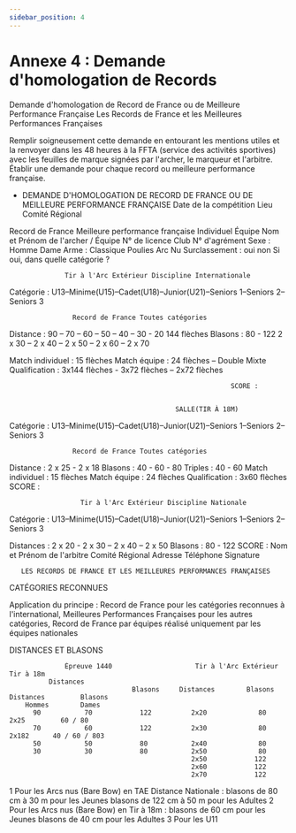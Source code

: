 ```yaml
---
sidebar_position: 4
---
```


# Annexe 4 : Demande d'homologation de Records

Demande d'homologation de Record de France ou de Meilleure Performance Française
Les Records de France et les Meilleures Performances Françaises

Remplir soigneusement cette demande en entourant les mentions utiles et la renvoyer dans les 48 heures à la FFTA (service des
activités sportives) avec les feuilles de marque signées par l'archer, le marqueur et l'arbitre. Établir une demande pour chaque
record ou meilleure performance française.

- DEMANDE D'HOMOLOGATION DE RECORD DE FRANCE OU DE MEILLEURE PERFORMANCE
  FRANÇAISE
  Date de la compétition Lieu Comité Régional

Record de France Meilleure performance française Individuel Équipe
Nom et Prénom de l'archer / Équipe
N° de licence Club N° d'agrément
Sexe : Homme Dame Arme : Classique Poulies Arc Nu
Surclassement : oui non Si oui, dans quelle catégorie ?

                  Tir à l'Arc Extérieur Discipline Internationale

Catégorie : U13–Minime(U15)–Cadet(U18)–Junior(U21)–Seniors 1–Seniors 2– Seniors 3

                    Record de France Toutes catégories

Distance : 90 – 70 – 60 – 50 – 40 – 30 - 20 144 flèches Blasons : 80 - 122
2 x 30 – 2 x 40 – 2 x 50 – 2 x 60 – 2 x 70

Match individuel : 15 flèches Match équipe : 24 flèches – Double Mixte
Qualification : 3x144 flèches - 3x72 flèches – 2x72 flèches

                                                            SCORE :


                                              SALLE(TIR À 18M)

Catégorie : U13–Minime(U15)–Cadet(U18)–Junior(U21)–Seniors 1–Seniors 2–Seniors 3

                    Record de France Toutes catégories

Distance : 2 x 25 - 2 x 18 Blasons : 40 - 60 - 80
Triples : 40 - 60
Match individuel : 15 flèches Match équipe : 24 flèches
Qualification : 3x60 flèches
SCORE :

                      Tir à l'Arc Extérieur Discipline Nationale

Catégorie : U13–Minime(U15)–Cadet(U18)–Junior(U21)–Seniors 1–Seniors 2–Seniors 3

Distances : 2 x 20 - 2 x 30 – 2 x 40 – 2 x 50 Blasons : 80 - 122
SCORE :
Nom et Prénom de l'arbitre Comité Régional
Adresse
Téléphone
Signature

       LES RECORDS DE FRANCE ET LES MEILLEURES PERFORMANCES FRANÇAISES

CATÉGORIES RECONNUES

Application du principe :
Record de France pour les catégories reconnues à l'international,
Meilleures Performances Françaises pour les autres catégories,
Record de France par équipes réalisé uniquement par les équipes nationales

DISTANCES ET BLASONS

                  Épreuve 1440                     Tir à l'Arc Extérieur            Tir à 18m
              Distances
                                   Blasons     Distances        Blasons       Distances         Blasons
        Hommes        Dames
          90           70            122          2x20             80            2x25         60 / 80
          70           60            122          2x30             80            2x182      40 / 60 / 803
          50           50            80           2x40             80
          30           30            80           2x50             80
                                                  2x50            122
                                                  2x60            122
                                                  2x70            122

1
Pour les Arcs nus (Bare Bow) en TAE Distance Nationale : blasons de 80 cm à 30 m pour les Jeunes
blasons de 122 cm à 50 m pour les Adultes
2
Pour les Arcs nus (Bare Bow) en Tir à 18m : blasons de 60 cm pour les Jeunes
blasons de 40 cm pour les Adultes
3
Pour les U11
